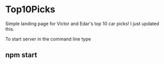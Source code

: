 # Top10Picks
Simple landing page for Victor and Edar's top 10 car picks! I just updated this. 

To start server in the command line type
## npm start